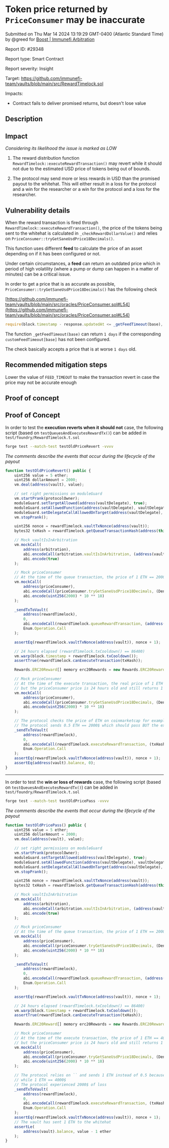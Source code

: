 
# Token price returned by `PriceConsumer` may be inaccurate

Submitted on Thu Mar 14 2024 13:19:29 GMT-0400 (Atlantic Standard Time) by @greed for [Boost | Immunefi Arbitration](https://immunefi.com/bounty/immunefiarbitration-boost/)

Report ID: #29348

Report type: Smart Contract

Report severity: Insight

Target: https://github.com/immunefi-team/vaults/blob/main/src/RewardTimelock.sol

Impacts:
- Contract fails to deliver promised returns, but doesn't lose value

## Description
## Impact

*Considering its likelihood the issue is marked as LOW*

1. The reward distribution function `RewardTimelock::executeRewardTransaction()` may revert while it should not due to the estimated USD price of tokens being out of bounds.

2. The protocol may send more or less rewards in USD than the promised payout to the whitehat. This will either result in a loss for the protocol and a win for the researcher or a win for the protocol and a loss for the researcher.

## Vulnerability details

When the reward transaction is fired through `RewardTimelock::executeRewardTransaction()`, the price of the tokens being sent to the whitehat is calculated in `_checkRewardDollarValue()` and relies on `PriceConsumer::tryGetSaneUsdPrice18Decimals()`.

This function uses different **feed** to calculate the price of an asset depending on if it has been configured or not.

Under certain circumstances, a **feed** can return an outdated price which in period of high volatility (where a pump or dump can happen in a matter of minutes) can be a critical issue.

In order to get a price that is as accurate as possible, `PriceConsumer::tryGetSaneUsdPrice18Decimals()` has the following check

[https://github.com/immunefi-team/vaults/blob/main/src/oracles/PriceConsumer.sol#L54](https://github.com/immunefi-team/vaults/blob/main/src/oracles/PriceConsumer.sol#L54)

```js
require(block.timestamp - response.updatedAt <= _getFeedTimeout(base), "PriceConsumer: Feed is stale");
```

The function `_getFeedTimeout(base)` can return `1 days` if the corresponding `customFeedTimeout[base]` has not been configured.

The check basically accepts a price that is at worse `1 days` old.

## Recommended mitigation steps

Lower the value of `FEED_TIMEOUT` to make the transaction revert in case the price may not be accurate enough

        
## Proof of concept
## Proof of Concept

In order to test the **execution reverts when it should not** case, the following script (based on `testQueuesAndExecutesRewardTx()`) can be added in `test/foundry/RewardTimelock.t.sol`

```sh
forge test --match-test testOldPriceRevert -vvvv
```

*The comments describe the events that occur during the lifecycle of the payout*

```js
function testOldPriceRevert() public {
    uint256 value = 5 ether;
    uint256 dollarAmount = 2000;
    vm.deal(address(vault), value);

    // set right permissions on moduleGuard
    vm.startPrank(protocolOwner);
    moduleGuard.setTargetAllowed(address(vaultDelegate), true);
    moduleGuard.setAllowedFunction(address(vaultDelegate), vaultDelegate.sendReward.selector, true);
    moduleGuard.setDelegateCallAllowedOnTarget(address(vaultDelegate), true);
    vm.stopPrank();

    uint256 nonce = rewardTimelock.vaultTxNonce(address(vault));
    bytes32 txHash = rewardTimelock.getQueueTransactionHash(address(this), dollarAmount, address(vault), nonce);

    // Mock vaultIsInArbitration
    vm.mockCall(
        address(arbitration),
        abi.encodeCall(arbitration.vaultIsInArbitration, (address(vault))),
        abi.encode(true)
    );

    // Mock priceConsumer
    // At the time of the queue transaction, the price of 1 ETH == 2000$
    vm.mockCall(
        address(priceConsumer),
        abi.encodeCall(priceConsumer.tryGetSaneUsdPrice18Decimals, (Denominations.ETH)),
        abi.encode(uint256(2000) * 10 ** 18)
    );

    _sendTxToVault(
        address(rewardTimelock),
        0,
        abi.encodeCall(rewardTimelock.queueRewardTransaction, (address(this), dollarAmount)),
        Enum.Operation.Call
    );

    assertEq(rewardTimelock.vaultTxNonce(address(vault)), nonce + 1);

    // 24 hours elapsed (rewardTimelock.txCooldown() == 86400)
    vm.warp(block.timestamp + rewardTimelock.txCooldown());
    assertTrue(rewardTimelock.canExecuteTransaction(txHash));

    Rewards.ERC20Reward[] memory erc20Rewards = new Rewards.ERC20Reward[](0);

    // Mock priceConsumer
    // At the time of the execute transaction, the real price of 1 ETH == 4000$ (x2)
    // but the priceConsumer price is 24 hours old and still returns 1 ETH == 2000$
    vm.mockCall(
        address(priceConsumer),
        abi.encodeCall(priceConsumer.tryGetSaneUsdPrice18Decimals, (Denominations.ETH)),
        abi.encode(uint256(2000) * 10 ** 18)
    );

    // The protocol checks the price of ETH on coinmarketcap for example which says 1 ETH == 4000$
    // The protocol sends 0.5 ETH == 2000$ which should pass BUT the execution reverts with "RewardTimelock: reward dollar value too low"
    _sendTxToVault(
        address(rewardTimelock),
        0,
        abi.encodeCall(rewardTimelock.executeRewardTransaction, (txHash, 0, erc20Rewards, 0.5 ether, 50_000)),
        Enum.Operation.Call
    );
    assertEq(rewardTimelock.vaultTxNonce(address(vault)), nonce + 1);
    assertEq(address(vault).balance, 0);
}
```

---

In order to test the **win or loss of rewards** case, the following script (based on `testQueuesAndExecutesRewardTx()`) can be added in `test/foundry/RewardTimelock.t.sol`

```sh
forge test --match-test testOldPricePass -vvvv
```

*The comments describe the events that occur during the lifecycle of the payout*

```js
function testOldPricePass() public {
    uint256 value = 5 ether;
    uint256 dollarAmount = 2000;
    vm.deal(address(vault), value);

    // set right permissions on moduleGuard
    vm.startPrank(protocolOwner);
    moduleGuard.setTargetAllowed(address(vaultDelegate), true);
    moduleGuard.setAllowedFunction(address(vaultDelegate), vaultDelegate.sendReward.selector, true);
    moduleGuard.setDelegateCallAllowedOnTarget(address(vaultDelegate), true);
    vm.stopPrank();

    uint256 nonce = rewardTimelock.vaultTxNonce(address(vault));
    bytes32 txHash = rewardTimelock.getQueueTransactionHash(address(this), dollarAmount, address(vault), nonce);

    // Mock vaultIsInArbitration
    vm.mockCall(
        address(arbitration),
        abi.encodeCall(arbitration.vaultIsInArbitration, (address(vault))),
        abi.encode(true)
    );

    // Mock priceConsumer
    // At the time of the queue transaction, the price of 1 ETH == 2000$
    vm.mockCall(
        address(priceConsumer),
        abi.encodeCall(priceConsumer.tryGetSaneUsdPrice18Decimals, (Denominations.ETH)),
        abi.encode(uint256(2000) * 10 ** 18)
    );

    _sendTxToVault(
        address(rewardTimelock),
        0,
        abi.encodeCall(rewardTimelock.queueRewardTransaction, (address(this), dollarAmount)),
        Enum.Operation.Call
    );

    assertEq(rewardTimelock.vaultTxNonce(address(vault)), nonce + 1);

    // 24 hours elapsed (rewardTimelock.txCooldown() == 86400)
    vm.warp(block.timestamp + rewardTimelock.txCooldown());
    assertTrue(rewardTimelock.canExecuteTransaction(txHash));

    Rewards.ERC20Reward[] memory erc20Rewards = new Rewards.ERC20Reward[](0);

    // Mock priceConsumer
    // At the time of the execute transaction, the price of 1 ETH == 4000$ (x2)
    // but the priceConsumer price is 24 hours old and still returns 1 ETH == 2000$
    vm.mockCall(
        address(priceConsumer),
        abi.encodeCall(priceConsumer.tryGetSaneUsdPrice18Decimals, (Denominations.ETH)),
        abi.encode(uint256(2000) * 10 ** 18)
    );

    // The protocol relies on `` and sends 1 ETH instead of 0.5 because it thinks 1 ETH == 2000$ still
    // while 1 ETH == 4000$
    // The protocol experienced 2000$ of loss
    _sendTxToVault(
        address(rewardTimelock),
        0,
        abi.encodeCall(rewardTimelock.executeRewardTransaction, (txHash, 0, erc20Rewards, 1 ether, 50_000)),
        Enum.Operation.Call
    );
    assertEq(rewardTimelock.vaultTxNonce(address(vault)), nonce + 1);
    // The vault has sent 1 ETH to the whitehat
    assertLe(
        address(vault).balance, value - 1 ether
    );
}
```